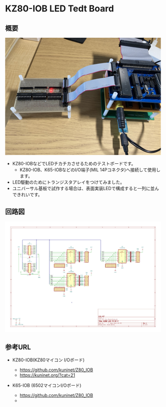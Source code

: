 # KZ80-IOB LED Tedt Board

## 概要

![イメージ](image/LED-Testboard.JPEG)

* KZ80-IOBなどでLEDチカチカさせるためのテストボードです。
  * KZ80-IOB、K65-IOBなどのI/O端子(MIL 14Pコネクタ)へ接続して使用します。
* LED駆動のためにトランジスタアレイをつけてみました。
* ユニバーサル基板で試作する場合は、表面実装LEDで構成すると一列に並んできれいです。

## 回路図

![回路図](image/LED-Test-Board.jpg)

## 参考URL
* KZ80-IOB(KZ80マイコン I/Oボード)
  * https://github.com/kuninet/Z80_IOB
  * https://kuninet.org/?cat=21

* K65-IOB (6502マイコンI/Oボード)
  * https://github.com/kuninet/Z80_IOB
  * 
